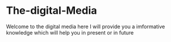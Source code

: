 # The-digital-Media
Welcome to the digital media here I will provide you a imformative knowledge which will help you in present or in future
